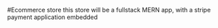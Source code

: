 #Ecommerce store
this store will be a fullstack MERN app, with a stripe payment application embedded
